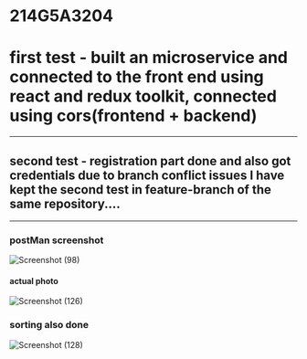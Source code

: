# 214G5A3204
<h1>first test - built an microservice and connected to the front end using react and redux toolkit, connected using cors(frontend + backend)</h1>
<hr>
<h2>
  second test - registration part done and also got credentials
  due to branch conflict issues I have kept the second test in feature-branch of the same repository....
</h2>
<hr>


<h3>postMan screenshot</h3>

![Screenshot (98)](https://github.com/kethesainikhil/214G5A3204/assets/70809367/66952588-9ab8-4527-aac9-b3530d450004)

<h4>actual photo</h4>

![Screenshot (126)](https://github.com/kethesainikhil/214G5A3204/assets/70809367/fb05f36d-f870-4ebc-80a9-e7f8ed2b7c39)

<h3>sorting also done</h3>

![Screenshot (128)](https://github.com/kethesainikhil/214G5A3204/assets/70809367/2de11cbd-85b7-450d-8a2f-f7fce193de4d)

